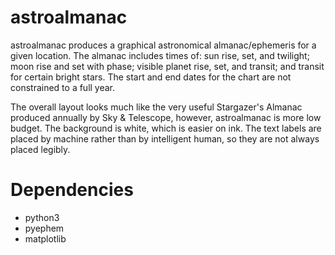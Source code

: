 # astroalmanac
astroalmanac produces a graphical astronomical almanac/ephemeris
for a given location.
The almanac includes times of: sun rise, set, and twilight;
moon rise and set with phase; visible planet rise, set, and transit;
and transit for certain bright stars.
The start and end dates for the chart are not constrained to a full year.

The overall layout looks much like the very useful Stargazer's Almanac produced
annually by Sky & Telescope, however, astroalmanac is more low budget.
The background is white, which is easier on ink.
The text labels are placed by machine rather than by intelligent human, so they
are not always placed legibly.

# Dependencies
- python3
- pyephem
- matplotlib

